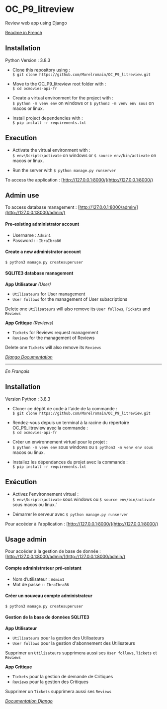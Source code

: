 # OC_P9_litreview
Review web app using Django

[Readme in French](#français)  

## Installation

Python Version : 3.8.3  

- Clone this repository using :  
`$ git clone https://github.com/Morelromain/OC_P9_litreview.git`

- Move to the OC_P9_litreview root folder with :  
`$ cd ocmovies-api-fr`

- Create a virtual environment for the project with :  
`$ python -m venv env` on windows or `$ python3 -m venv env sous` on macos or linux.

- Install project dependencies with :  
`$ pip install -r requirements.txt`

## Execution

- Activate the virtual environment with :  
`$ env\Scripts\activate` on windows or `$ source env/bin/activate` on macos or linux.

- Run the server with `$ python manage.py runserver`

To access the application : [http://127.0.0.1:8000/](http://127.0.0.1:8000/)

## Admin use

To access database management : [http://127.0.0.1:8000/admin/](http://127.0.0.1:8000/admin/)

#### Pre-existing administrator account
- Username : `Admin1`
- Password : : `IbraIbra86`

#### Create a new administrator account

`$ python3 manage.py createsuperuser`

#### SQLITE3 database management

__App Utilisateur__  *(User)*

- `Utilisateurs` for User management
- `User follows` for the management of User subscriptions

Delete one `Utilisateurs` will also remove its `User follows`, `Tickets` and `Reviews`

__App Critique__  *(Reviews)*

- `Tickets` for Reviews request management
- `Reviews` for the management of Reviews

Delete one `Tickets` will also remove its `Reviews`

*[Django Documentation](https://docs.djangoproject.com/en/3.1/)*

---

<a name="français"></a>*En Français*

## Installation

Version Python : 3.8.3  

- Cloner ce dépôt de code à l'aide de la commande :  
`$ git clone https://github.com/Morelromain/OC_P9_litreview.git`

- Rendez-vous depuis un terminal à la racine du répertoire OC_P9_litreview avec la commande :  
`$ cd ocmovies-api-fr`

- Créer un environnement virtuel pour le projet :  
`$ python -m venv env` sous windows ou `$ python3 -m venv env sous` macos ou linux.

- Installez les dépendances du projet avec la commande :  
`$ pip install -r requirements.txt`

## Exécution

- Activez l'environnement virtuel :  
`$ env\Scripts\activate` sous windows ou `$ source env/bin/activate` sous macos ou linux.`

- Démarrer le serveur avec `$ python manage.py runserver`

Pour accéder à l'application : [http://127.0.0.1:8000/](http://127.0.0.1:8000/)

## Usage admin

Pour accéder à la gestion de base de donnée : [http://127.0.0.1:8000/admin/](http://127.0.0.1:8000/admin/)

#### Compte administrateur pré-existant
- Nom d’utilisateur : `Admin1`
- Mot de passe : : `IbraIbra86`

#### Créer un nouveau compte administrateur

`$ python3 manage.py createsuperuser`

#### Gestion de la base de données SQLITE3

__App Utilisateur__  

- `Utilisateurs` pour la gestion des Utilisateurs
- `User follows` pour la gestion d'abonnement des Utilisateurs

Supprimer un `Utilisateurs` supprimera aussi ses `User follows`, `Tickets` et `Reviews`

__App Critique__  

- `Tickets` pour la gestion de demande de Critiques
- `Reviews` pour la gestion des Critiques

Supprimer un `Tickets` supprimera aussi ses `Reviews`

*[Documentation Django](https://docs.djangoproject.com/fr/3.1/)*